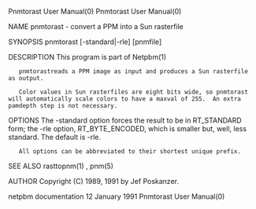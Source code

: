 Pnmtorast User Manual(0)                                                                                                                                                             Pnmtorast User Manual(0)



NAME
       pnmtorast - convert a PPM into a Sun rasterfile


SYNOPSIS
       pnmtorast [-standard|-rle] [pnmfile]


DESCRIPTION
       This program is part of Netpbm(1)

       pnmtorastreads a PPM image as input and produces a Sun rasterfile as output.

       Color values in Sun rasterfiles are eight bits wide, so pnmtorast will automatically scale colors to have a maxval of 255.  An extra pamdepth step is not necessary.


OPTIONS
       The -standard option forces the result to be in RT_STANDARD form; the -rle option, RT_BYTE_ENCODED, which is smaller but, well, less standard.  The default is -rle.

       All options can be abbreviated to their shortest unique prefix.


SEE ALSO
       rasttopnm(1) , pnm(5)


AUTHOR
       Copyright (C) 1989, 1991 by Jef Poskanzer.



netpbm documentation                                                                           12 January 1991                                                                       Pnmtorast User Manual(0)
